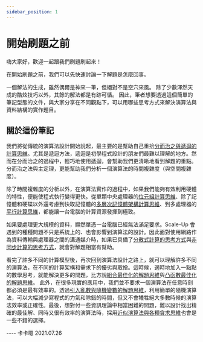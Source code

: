 ```yaml
---
sidebar_position: 1
---
```


# 開始刷題之前

嗨大家好，歡迎一起跟我們刷題刷起來！

在開始刷題之前，我們可以先快速討論一下解題是怎麼回事。

一個解法的生成，雖然偶爾是神來一筆，但絕對不是空穴來風。
除了少數渾然天成的酷炫技巧以外，其餘的解法都是有跡可循。
因此，筆者想要透過這個簡單的筆記型態的文件，與大家分享在不同觀點下，可以用哪些思考方式來解決演算法與資料結構的實作題目。


## 關於這份筆記

我們將從傳統的演算法設計開始說起，最主要的是幫助自己重拾[分而治之與遞迴的計算思維](unit01-divide-and-conquer/divide-and-conquer.md)。尤其是遞迴方法，遞迴是初學程式設計的朋友們最難以理解的地方。然而在分而治之的過程中，輕巧地使用遞迴，會幫助我們更清晰地看到解題的重點。分而治之法與主定理，更能幫助我們分析一個演算法的時間複雜度（與空間複雜度）。

除了時間複雜度的分析以外，在演算法實作的過程中，如果我們能夠有效利用硬體的特性，便能使程式執行變得更快。從單顆中央處理器的[位元組計算思維](unit02-bit-tricks/bit-tricks.md)、除了記憶體和硬碟以外還考慮到快取記憶體的[多層次記憶體架構計算思維](unit03-memory-hierarchy)、到多處理器的[平行計算思維](unit04-parallel-computing)，都能讓一台電腦的計算資源發揮到極致。

如果要處理更大規模的資料，顯然單憑一台電腦已經無法滿足要求。Scale-Up 會遇到的種種問題不只是系統上的、也會影響到演算法的設計。因此面對使用網路作為資料傳輸與處理器之間的溝通媒介時，如果已具備了[分散式計算的思考方式](unit05-distributed-computing)與[非同步計算的思考方式](unit06-asynchronous-computing)，就會對解題相當有幫助。

看完了許多不同的計算模型後，再次回到演算法設計之路上，就可以理解許多不同的演算法，在不同的計算架構和需求下的優劣與取捨。這時候，適時地加入一點點的數學思考，就能解決更多的問題，比方說[組合最佳化的解題思維](unit07-combinatorial-optimization)與[凸函數最佳化的解題思維](unit08-convex-optimization)。
此外，在很多現實的應用中，我們並不要求一個演算法在任意時刻都必須是最有效率的。透過[引入亂數與隨機變數的解題思維](unit09-randomized-algorithms)，利用簡單的隨機演算法，可以大幅減少寫程式的力氣和除錯的時間，但又不會犧牲絕大多數時候的演算法效率或正確性。最後，想對付一些資訊理論中相當困難的問題，難以設計找出精確的最佳解、同時又很有效率的演算法時，採用[近似演算法與各種貪求思維](unit10-approximate-algorithms)也會是一些不錯的選擇。

---- 卡卡嗯 2021.07.26